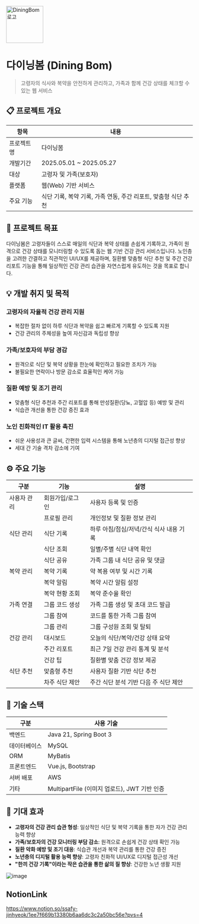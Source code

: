 <img src="![image](https://github.com/user-attachments/assets/f09b9e73-be4f-4a16-8243-d1180ad9b851)
" alt="DiningBom 로고" width="100"/>  
# 다이닝봄 (Dining Bom)


> 고령자의 식사와 복약을 안전하게 관리하고, 가족과 함께 건강 상태를 체크할 수 있는 웹 서비스

## 📋 프로젝트 개요

| 항목 | 내용 |
|------|------|
| 프로젝트명 | 다이닝봄 |
| 개발기간 | 2025.05.01 ~  2025.05.27 |
| 대상 | 고령자 및 가족(보호자) |
| 플랫폼 | 웹(Web) 기반 서비스 |
| 주요 기능 | 식단 기록, 복약 기록, 가족 연동, 주간 리포트, 맞춤형 식단 추천 |

## 🎯 프로젝트 목표

다이닝봄은 고령자들이 스스로 매일의 식단과 복약 상태를 손쉽게 기록하고, 가족이 원격으로 건강 상태를 모니터링할 수 있도록 돕는 웹 기반 건강 관리 서비스입니다. 노인층을 고려한 간결하고 직관적인 UI/UX를 제공하며, 질환별 맞춤형 식단 추천 및 주간 건강 리포트 기능을 통해 일상적인 건강 관리 습관을 자연스럽게 유도하는 것을 목표로 합니다.

## 💡 개발 취지 및 목적

### 고령자의 자율적 건강 관리 지원
- 복잡한 절차 없이 하루 식단과 복약을 쉽고 빠르게 기록할 수 있도록 지원
- 건강 관리의 주체성을 높여 자신감과 독립성 향상

### 가족/보호자의 부담 경감
- 원격으로 식단 및 복약 상황을 한눈에 확인하고 필요한 조치가 가능
- 불필요한 연락이나 방문 감소로 효율적인 케어 가능

### 질환 예방 및 조기 관리
- 맞춤형 식단 추천과 주간 리포트를 통해 만성질환(당뇨, 고혈압 등) 예방 및 관리
- 식습관 개선을 통한 건강 증진 효과

### 노인 친화적인 IT 활용 촉진
- 쉬운 사용성과 큰 글씨, 간편한 입력 시스템을 통해 노년층의 디지털 접근성 향상
- 세대 간 기술 격차 감소에 기여

## ⚙️ 주요 기능

| 구분 | 기능 | 설명 |
|------|------|------|
| 사용자 관리 | 회원가입/로그인 | 사용자 등록 및 인증 |
| | 프로필 관리 | 개인정보 및 질환 정보 관리 |
| 식단 관리 | 식단 기록 | 하루 아침/점심/저녁/간식 식사 내용 기록 |
| | 식단 조회 | 일별/주별 식단 내역 확인 |
| | 식단 공유 | 가족 그룹 내 식단 공유 및 댓글 |
| 복약 관리 | 복약 기록 | 약 복용 여부 및 시간 기록 |
| | 복약 알림 | 복약 시간 알림 설정 |
| | 복약 현황 조회 | 복약 준수율 확인 |
| 가족 연결 | 그룹 코드 생성 | 가족 그룹 생성 및 초대 코드 발급 |
| | 그룹 참여 | 코드를 통한 가족 그룹 참여 |
| | 그룹 관리 | 그룹 구성원 조회 및 탈퇴 |
| 건강 관리 | 대시보드 | 오늘의 식단/복약/건강 상태 요약 |
| | 주간 리포트 | 최근 7일 건강 관리 통계 및 분석 |
| | 건강 팁 | 질환별 맞춤 건강 정보 제공 |
| 식단 추천 | 맞춤형 추천 | 사용자 질환 기반 식단 추천 |
| | 차주 식단 제안 | 주간 식단 분석 기반 다음 주 식단 제안 |


## 🔧 기술 스택

| 구분 | 사용 기술 |
|------|------|
| 백엔드 | Java 21, Spring Boot 3 |
| 데이터베이스 | MySQL |
| ORM | MyBatis |
| 프론트엔드 | Vue.js, Bootstrap |
| 서버 배포 | AWS |
| 기타 | MultipartFile (이미지 업로드), JWT 기반 인증 |

## 🌟 기대 효과
- **고령자의 건강 관리 습관 형성**: 일상적인 식단 및 복약 기록을 통한 자가 건강 관리 능력 향상
- **가족/보호자의 건강 모니터링 부담 감소**: 원격으로 손쉽게 건강 상태 확인 가능
- **질환 악화 예방 및 조기 대응**: 식습관 개선과 복약 관리를 통한 건강 증진
- **노년층의 디지털 활용 능력 향상**: 고령자 친화적 UI/UX로 디지털 접근성 개선
- **"한끼 건강 기록"이라는 작은 습관을 통한 삶의 질 향상**: 건강한 노년 생활 지원

![image](https://github.com/user-attachments/assets/30a91e3f-4dbe-4ee9-b3af-182e2ecb0949)


## NotionLink
https://www.notion.so/ssafy-jinhyeok/1ee7f669b13380b6aa6dc3c2a50bc56e?pvs=4
